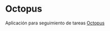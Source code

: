 Octopus
================

Aplicación para seguimiento de tareas [Octopus](http://en.wikipedia.org/wiki/Octopus)

